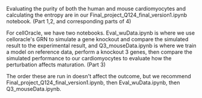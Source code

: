 Evaluating the purity of both the human and mouse cardiomyocytes and calculating the entropy are in our Final_project_Q124_final_version1.ipynb notebook. (Part 1,2, and corresponding parts of 4)

For cellOracle, we have two notebooks. Eval_wuData.ipynb is where we use celloracle's GRN to simulate a gene knockout and compare the simulated result to the experimental result, and Q3_mouseData.ipynb is where we train a model on reference data, perform a knockout 3 genes, then compare the simulated performance to our cardiomyocytes to evaluate how the perturbation affects maturation. (Part 3) 

The order these are run in doesn't affect the outcome, but we recommend Final_project_Q124_final_version1.ipynb, then Eval_wuData.ipynb, then Q3_mouseData.ipynb.
